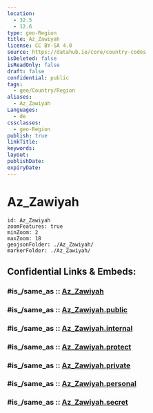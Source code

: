 ```yaml
---
location:
  - 32.5
  - 12.6
type: geo-Region
title: Az_Zawiyah
license: CC BY-SA 4.0
source: https://datahub.io/core/country-codes
isDeleted: false
isReadOnly: false
draft: false
confidential: public
tags:
  - geo/Country/Region
aliases:
  - Az_Zawiyah
Languages:
  - de
cssclasses:
  - geo-Region
publish: true
linkTitle:
keywords:
layout:
publishDate:
expiryDate:
---
```


# Az_Zawiyah

```leaflet
id: Az_Zawiyah
zoomFeatures: true 
minZoom: 2 
maxZoom: 18
geojsonFolder: ./Az_Zawiyah/
markerFolder: ./Az_Zawiyah/
```


## Confidential Links & Embeds: 

### #is_/same_as :: [Az_Zawiyah](/_Standards/Earth/Continent/Africa/Africa~North/Libya/Districs~Libya/Az_Zawiyah.md) 

### #is_/same_as :: [Az_Zawiyah.public](/_public/Earth/Continent/Africa/Africa~North/Libya/Districs~Libya/Az_Zawiyah.public.md) 

### #is_/same_as :: [Az_Zawiyah.internal](/_internal/Earth/Continent/Africa/Africa~North/Libya/Districs~Libya/Az_Zawiyah.internal.md) 

### #is_/same_as :: [Az_Zawiyah.protect](/_protect/Earth/Continent/Africa/Africa~North/Libya/Districs~Libya/Az_Zawiyah.protect.md) 

### #is_/same_as :: [Az_Zawiyah.private](/_private/Earth/Continent/Africa/Africa~North/Libya/Districs~Libya/Az_Zawiyah.private.md) 

### #is_/same_as :: [Az_Zawiyah.personal](/_personal/Earth/Continent/Africa/Africa~North/Libya/Districs~Libya/Az_Zawiyah.personal.md) 

### #is_/same_as :: [Az_Zawiyah.secret](/_secret/Earth/Continent/Africa/Africa~North/Libya/Districs~Libya/Az_Zawiyah.secret.md)

